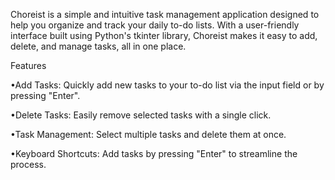 Choreist is a simple and intuitive task management application designed to help you organize and track your daily to-do lists. With a user-friendly interface built using Python's tkinter library, Choreist makes it easy to add, delete, and manage tasks, all in one place.

Features

•Add Tasks: Quickly add new tasks to your to-do list via the input field or by pressing "Enter".

•Delete Tasks: Easily remove selected tasks with a single click.

•Task Management: Select multiple tasks and delete them at once.

•Keyboard Shortcuts: Add tasks by pressing "Enter" to streamline the process.
